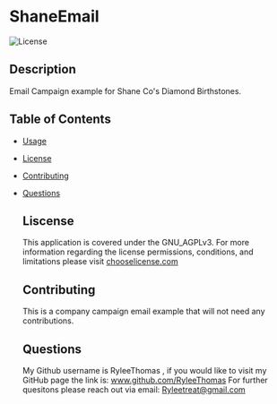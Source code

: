 # ShaneEmail
![License](https://img.shields.io/badge/License-GNU_AGPLv3-blue.svg)

  ## Description 
  Email Campaign example for Shane Co's Diamond Birthstones. 

  ## Table of Contents 
* [Usage](#Usage)
* [License](#License)
* [Contributing](#Contributing)
* [Questions](#Questions)
  
  ## Liscense
  This application is covered under the GNU_AGPLv3.
  For more information regarding the license permissions, conditions, and limitations please
  visit [chooselicense.com](https://choosealicense.com/licenses/)
  

  ## Contributing
  This is a company campaign email example that will not need any contributions. 

  ## Questions
  My Github username is RyleeThomas , if you would like to visit my GitHub page the link is: www.github.com/RyleeThomas
  For further quesitons please reach out via email: Ryleetreat@gmail.com
